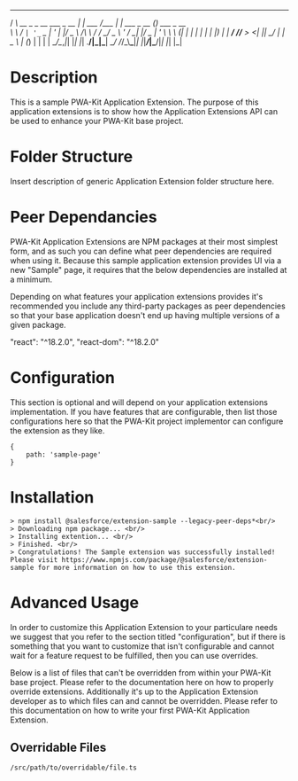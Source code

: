  __                       _          __      _                 _             
/ _\ __ _ _ __ ___  _ __ | | ___    /__\_  _| |_ ___ _ __  ___(_) ___  _ __  
\ \ / _` | '_ ` _ \| '_ \| |/ _ \  /_\ \ \/ / __/ _ \ '_ \/ __| |/ _ \| '_ \ 
_\ \ (_| | | | | | | |_) | |  __/ //__  >  <| ||  __/ | | \__ \ | (_) | | | |
\__/\__,_|_| |_| |_| .__/|_|\___| \__/ /_/\_\\__\___|_| |_|___/_|\___/|_| |_|
                   |_|                                                       

# Description

This is a sample PWA-Kit Application Extension. The purpose of this application extensions is to show how
the Application Extensions API can be used to enhance your PWA-Kit base project.

# Folder Structure

Insert description of generic Application Extension folder structure here.

# Peer Dependancies

PWA-Kit Application Extensions are NPM packages at their most simplest form, and as such you can define
what peer dependencies are required when using it. Because this sample application extension provides
UI via a new "Sample" page, it requires that the below dependencies are installed at a minimum. 

Depending on what features your application extensions provides it's recommended you include any third-party
packages as peer dependencies so that your base application doesn't end up having multiple versions of a 
given package.

"react": "^18.2.0",
"react-dom": "^18.2.0"

# Configuration

This section is optional and will depend on your application extensions implementation. If you have features
that are configurable, then list those configurations here so that the PWA-Kit project implementor can configure
the extension as they like. 

```
{
    path: 'sample-page'
}
```

# Installation

```
> npm install @salesforce/extension-sample --legacy-peer-deps*<br/>
> Downloading npm package... <br/>
> Installing extention... <br/>
> Finished. <br/>
> Congratulations! The Sample extension was successfully installed! Please visit https://www.npmjs.com/package/@salesforce/extension-sample for more information on how to use this extension.
```

# Advanced Usage

In order to customize this Application Extension to your particulare needs we suggest that you refer to the section titled
"configuration", but if there is something that you want to customize that isn't configurable and cannot wait for a feature
request to be fulfilled, then you can use overrides. 

Below is a list of files that can't be overridden from within your PWA-Kit base project. Please refer to the documentation here on
how to properly override extensions. Additionally it's up to the Application Extension developer as to which files can and 
cannot be overridden. Please refer to this documentation on how to write your first PWA-Kit Application Extension.

## Overridable Files

```
/src/path/to/overridable/file.ts
```


